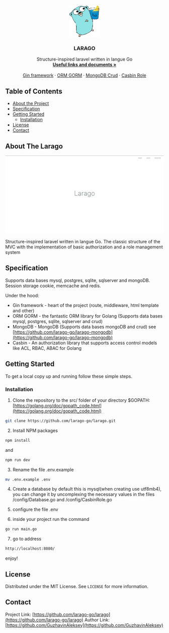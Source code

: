 



<!-- PROJECT LOGO -->
<br />
<p align="center">

  <a href="https://github.com/larago-go/larago">
    <img src="larago-logo_git.png" alt="Logo" width="100" height="100">
  </a>

  <h3 align="center">LARAGO</h3>

  <p align="center">
    Structure-inspired laravel written in langue Go
    <br />
    <a href="https://github.com/larago-go/larago"><strong>Useful links and documents »</strong></a>
    <br />
    <br />
    <a href="https://github.com/gin-gonic/gin">Gin framework</a>
    ·
    <a href="https://gorm.io/docs/">ORM GORM</a>
    ·
    <a href="https://docs.mongodb.com/manual/crud/">MongoDB Crud</a>
    ·
    <a href="https://github.com/casbin/casbin">Casbin Role</a>
  </p>
</p>



<!-- TABLE OF CONTENTS -->
## Table of Contents

* [About the Project](#about-the-project)
* [Specification](#specification)
* [Getting Started](#getting-started)
  * [Installation](#installation)
* [License](#license)
* [Contact](#contact)



<!-- ABOUT THE PROJECT -->
## About The Larago
![Product Name Screen Shot][product-screenshot]

Structure-inspired laravel written in langue Go. The classic structure of the MVC with the implementation of basic authorization and a role management system
 

<!-- Specification -->
## Specification

Supports data bases mysql, postgres, sqlite, sqlserver and mongoDB. Session storage cookie, memcache and redis.

Under the hood:

* Gin framework - heart of the project (route, middleware, html template and other) 
* ORM GORM - the fantastic ORM library for Golang (Supports data bases mysql, postgres, sqlite, sqlserver and crud)
* MongoDB - MongoDB (Supports data bases mongoDB and crud) see [https://github.com/larago-go/larago-mongodb](https://github.com/larago-go/larago-mongodb)
* Casbin - An authorization library that supports access control models like ACL, RBAC, ABAC for Golang



<!-- GETTING STARTED -->
## Getting Started

To get a local copy up and running follow these simple steps.



### Installation

1. Clone the repository to the src/ folder of your directory $GOPATH: [https://golang.org/doc/gopath_code.html](https://golang.org/doc/gopath_code.html)

```sh
git clone https://github.com/larago-go/larago.git
```
2. Install NPM packages
```sh
npm install
```
and
```sh
npm run dev
```
3. Rename the file .env.example
```sh
mv .env.example .env
```

4. Сreate a database by default this is mysql(when creating use utf8mb4), you can change it by uncomplexing the necessary values in the files /config/Database.go and /config/CasbinRole.go

5. configure the file .env

6. inside your project run the command
```sh
go run main.go
```

7. go to address
```sh
http://localhost:8080/
```
enjoy!


<!-- LICENSE -->
## License

Distributed under the MIT License. See `LICENSE` for more information.



<!-- CONTACT -->
## Contact


Project Link: [https://github.com/larago-go/larago](https://github.com/larago-go/larago)
Author Link: [https://github.com/GuzhavinAleksey](https://github.com/GuzhavinAleksey)

<!-- IMAGES -->

[product-screenshot]: larago_git.png
